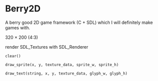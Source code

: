 # Berry2D

A berry good 2D game framework (C + SDL) which I will definitely make games with.

320 × 200 (4:3)

render SDL_Textures with SDL_Renderer

`clear()`

`draw_sprite(x, y, texture_data, sprite_w, sprite_h)`

`draw_text(string, x, y, texture_data, glyph_w, glyph_h)`
